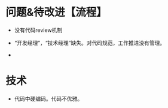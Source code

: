 





问题&待改进【流程】
==============

- 没有代码review机制

- “开发经理”，“技术经理”缺失。对代码规范，工作推进没有管理。

- 


技术
=============
- 代码中硬编码。代码不优雅。


